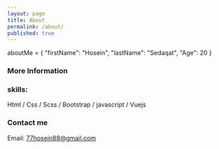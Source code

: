 ```yaml
---
layout: page
title: About
permalink: /about/
published: true
---
```


aboutMe = {
    "firstName": "Hosein",
    "lastName": "Sedaqat",
    "Age": 20
}
  

### More Information
### skills:
Html / Css / Scss / Bootstrap /  javascript / Vuejs
### Contact me

Email: 77hosein88@gmail.com
